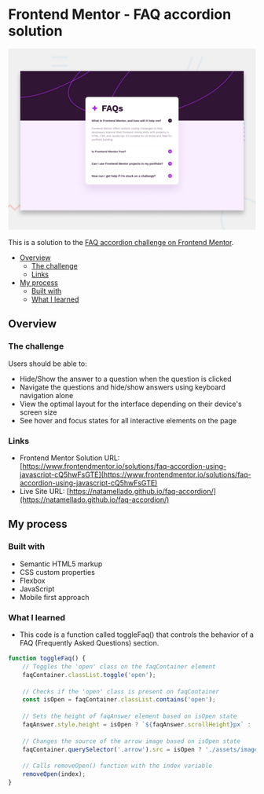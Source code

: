 # Frontend Mentor - FAQ accordion solution

![](./assets/design/desktop-preview.jpg)

This is a solution to the [FAQ accordion challenge on Frontend Mentor](https://www.frontendmentor.io/challenges/faq-accordion-wyfFdeBwBz).

- [Overview](#overview)
  - [The challenge](#the-challenge)
  - [Links](#links)
- [My process](#my-process)
  - [Built with](#built-with)
  - [What I learned](#what-i-learned)


## Overview

### The challenge

Users should be able to:

- Hide/Show the answer to a question when the question is clicked
- Navigate the questions and hide/show answers using keyboard navigation alone
- View the optimal layout for the interface depending on their device's screen size
- See hover and focus states for all interactive elements on the page

### Links

- Frontend Mentor Solution URL: [https://www.frontendmentor.io/solutions/faq-accordion-using-javascript-cQ5hwFsGTE](https://www.frontendmentor.io/solutions/faq-accordion-using-javascript-cQ5hwFsGTE)
- Live Site URL: [https://natamellado.github.io/faq-accordion/](https://natamellado.github.io/faq-accordion/)

## My process

### Built with

- Semantic HTML5 markup
- CSS custom properties
- Flexbox
- JavaScript
- Mobile first approach

### What I learned

* This code is a function called toggleFaq() that controls the behavior of a FAQ (Frequently Asked Questions) section.

```js
function toggleFaq() {
    // Toggles the 'open' class on the faqContainer element
    faqContainer.classList.toggle('open');
    
    // Checks if the 'open' class is present on faqContainer
    const isOpen = faqContainer.classList.contains('open');
    
    // Sets the height of faqAnswer element based on isOpen state
    faqAnswer.style.height = isOpen ? `${faqAnswer.scrollHeight}px` : '0px';
    
    // Changes the source of the arrow image based on isOpen state
    faqContainer.querySelector('.arrow').src = isOpen ? './assets/images/icon-minus.svg' : './assets/images/icon-plus.svg';
    
    // Calls removeOpen() function with the index variable
    removeOpen(index);
}
```



